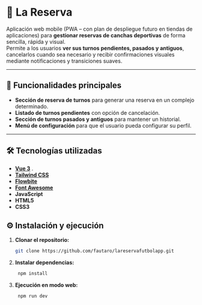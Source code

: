 # 📅 La Reserva

Aplicación web mobile (PWA – con plan de despliegue futuro en tiendas de aplicaciones)  para **gestionar reservas de canchas deportivas** de forma sencilla, rápida y visual.  
Permite a los usuarios **ver sus turnos pendientes, pasados y antiguos**, cancelarlos cuando sea necesario y recibir confirmaciones visuales mediante notificaciones y transiciones suaves.

---

## 🚀 Funcionalidades principales
- **Sección de reserva de turnos** para generar una reserva en un complejo determinado.
- **Listado de turnos pendientes** con opción de cancelación.
- **Sección de turnos pasados y antiguos** para mantener un historial.
- **Menú de configuración** para que el usuario pueda configurar su perfil.


---

## 🛠️ Tecnologías utilizadas

- **[Vue 3](https://vuejs.org/)** .
- **[Tailwind CSS](https://tailwindcss.com/)** 
- **[Flowbite](https://flowbite.com/)** 
- **[Font Awesome](https://fontawesome.com/)** 
- **JavaScript**
- **HTML5** 
- **CSS3**



## ⚙️ Instalación y ejecución


1. **Clonar el repositorio:**
   ```bash
   git clone https://github.com/fautaro/lareservafutbolapp.git
   
2. **Instalar dependencias:**
   ```bash
    npm install
3. **Ejecución en modo web:**
   ```bash
    npm run dev